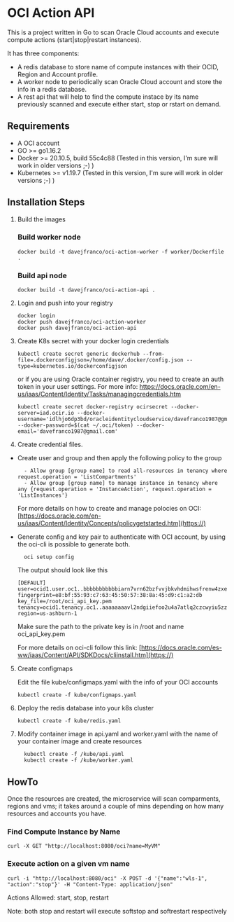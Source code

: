 # OCI Action API

This is a project written in Go to scan Oracle Cloud accounts and execute compute actions (start|stop|restart instances). 

It has three components:
- A redis database to store name of compute instances with their OCID, Region and Account profile.
- A worker node to periodically scan Oracle Cloud account and store the info in a redis database.
- A rest api that will help to find the compute instace by its name previously scanned and execute either start, stop or rstart on demand.

## Requirements
- A OCI account
- GO >= go1.16.2
- Docker >= 20.10.5, build 55c4c88 (Tested in this version, I'm sure will work in older versions ;-) )
- Kubernetes >= v1.19.7 (Tested in this version, I'm sure will work in older versions ;-) )


## Installation Steps

1. Build the images

    ### Build worker node
    ```
    docker build -t davejfranco/oci-action-worker -f worker/Dockerfile .
    ```

    ### Build api node
    ```
    docker build -t davejfranco/oci-action-api .
    ```

2. Login and push into your registry
    ```
    docker login
    docker push davejfranco/oci-action-worker
    docker push davejfranco/oci-action-api
    ```

3. Create K8s secret with your docker login credentials
    ```
    kubectl create secret generic dockerhub --from-file=.dockerconfigjson=/home/dave/.docker/config.json --type=kubernetes.io/dockerconfigjson
    ```
    or if you are using Oracle container registry, you need to create an auth token in your user settings. For more info: https://docs.oracle.com/en-us/iaas/Content/Identity/Tasks/managingcredentials.htm 
    
    ```
    kubectl create secret docker-registry ocirsecret --docker-server=iad.ocir.io --docker-username='idlhjo6dp3bd/oracleidentitycloudservice/davefranco1987@gmail.com' --docker-password=$(cat ~/.oci/token) --docker-email='davefranco1987@gmail.com'
    ```

4. Create credential files.
- Create user and group and then apply the following policy to the group
  ```
    - Allow group [group name] to read all-resources in tenancy where request.operation = 'ListCompartments'	
    - Allow group [group name] to manage instance in tenancy where any {request.operation = 'InstanceAction', request.operation = 'ListInstances'}
  ```
  For more details on how to create and manage polocies on OCI: [https://docs.oracle.com/en-us/iaas/Content/Identity/Concepts/policygetstarted.htm](https://)

- Generate config and key pair to authenticate with OCI account, by using the oci-cli is possible to generate both.
  ```
    oci setup config
  ```
  The output should look like this
  ```
  [DEFAULT]
  user=ocid1.user.oc1..bbbbbbbbbbbiarn7vrn62bzfvvjbkvhdmihwsfrenw4zxe7oexm3b2jm6pbaoja
  fingerprint=e8:bf:55:93:c7:63:45:50:57:38:8a:45:d9:c1:a2:db
  key_file=/root/oci_api_key.pem
  tenancy=ocid1.tenancy.oc1..aaaaaaaavl2ndgiiefoo2u4a7atlq2czcwyiu5zzb6rzwwpeyt5o2xmtaxwa
  region=us-ashburn-1
  ```
  Make sure the path to the private key is in /root and name oci_api_key.pem

  For more details on oci-cli follow this link: [https://docs.oracle.com/es-ww/iaas/Content/API/SDKDocs/cliinstall.htm](https://)

5. Create configmaps 

    Edit the file kube/configmaps.yaml with the info of your OCI accounts
    ```
    kubectl create -f kube/configmaps.yaml
    ```
6. Deploy the redis database into your k8s cluster

    ```
    kubectl create -f kube/redis.yaml
    ```

7. Modify container image in api.yaml and worker.yaml with the name of your container image and create resources
    ```
      kubectl create -f /kube/api.yaml
      kubectl create -f /kube/worker.yaml
    ```
## HowTo
Once the resources are created, the microservice will scan comparments, regions and vms; it takes around a couple of mins depending on how many resources and accounts you have.

### Find Compute Instance by Name
  ```
  curl -X GET "http://localhost:8080/oci?name=MyVM"
  ```

### Execute action on a given vm name
  ```
  curl -i "http://localhost:8080/oci" -X POST -d '{"name":"wls-1", "action":"stop"}' -H "Content-Type: application/json"
  ```
  Actions Allowed: start, stop, restart

  Note: both stop and restart will execute softstop and softrestart respectively 
